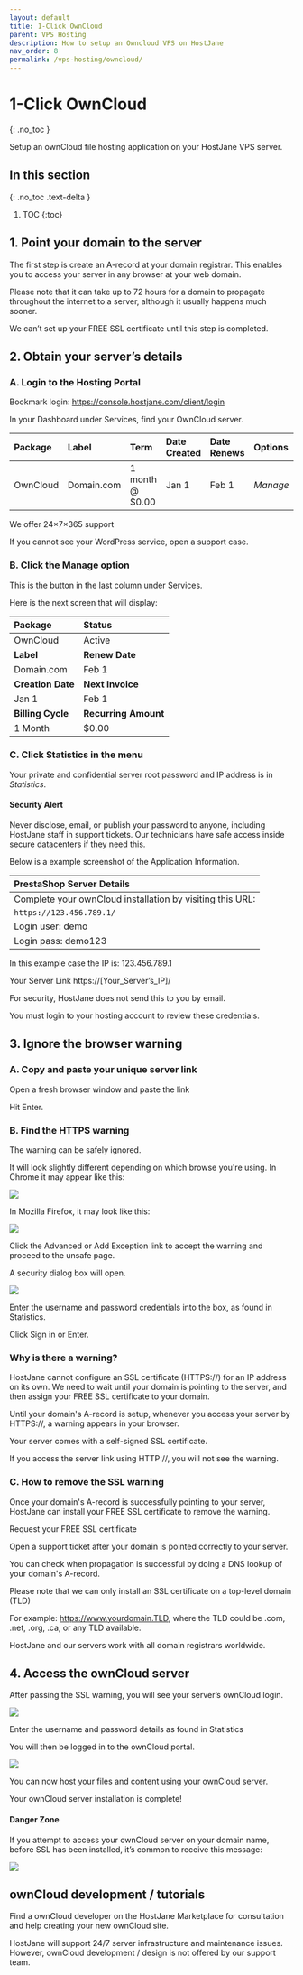 ```yaml
---
layout: default
title: 1-Click OwnCloud
parent: VPS Hosting
description: How to setup an Owncloud VPS on HostJane
nav_order: 8
permalink: /vps-hosting/owncloud/
---
```


# 1-Click OwnCloud
{: .no_toc }

<span class="green">Setup an ownCloud file hosting application on your HostJane VPS server.</span>

## In this section
{: .no_toc .text-delta }

1. TOC
{:toc}

## 1. Point your domain to the server

The first step is create an A-record at your domain registrar.
This enables you to access your server in any browser at your web domain.

<span class="blue">Please note that it can take up to 72 hours for a domain to propagate throughout the internet to a server, although it usually happens much sooner.</span>

We can’t set up your FREE SSL certificate until this step is completed.

## 2. Obtain your server’s details

### A. Login to the Hosting Portal

Bookmark login: https://console.hostjane.com/client/login

In your Dashboard under Services, find your OwnCloud server.

| Package | Label | Term  | Date Created | Date Renews | Options |
|:-------|:----------|:------|:----------|:------|:------|
| OwnCloud | Domain.com | 1 month @ $0.00 | Jan 1 | Feb 1 |*Manage* |

We offer 24×7×365 support

If you cannot see your WordPress service, open a support case.

### B. Click the Manage option

This is the button in the last column under Services.

Here is the next screen that will display: 

| Package | Status|
|:-------|:----------|
| OwnCloud | Active|
| **Label** | **Renew Date**|
| Domain.com | Feb 1 |
| **Creation Date** | **Next Invoice**|
| Jan 1 | Feb 1 |
| **Billing Cycle** | **Recurring Amount**|
| 1 Month | $0.00 |

### C. Click Statistics in the menu

Your private and confidential server root password and IP address is in *Statistics*.

#### Security Alert

<span class="green">Never disclose, email, or publish your password to anyone, including HostJane staff in support tickets. Our technicians have safe access inside secure datacenters if they need this.</span>

Below is a example screenshot of the Application Information.

| PrestaShop Server Details|
|:-------|
| Complete your ownCloud installation by visiting this URL: |
| `https://123.456.789.1/` |
| Login user: demo |
| Login pass: demo123 |

In this example case the IP is: 123.456.789.1

Your Server Link
https://[Your_Server’s_IP]/

For security, HostJane does not send this to you by email.

You must login to your hosting account to review these credentials.

## 3. Ignore the browser warning

### A. Copy and paste your unique server link 

Open a fresh browser window and paste the link

Hit Enter.

### B. Find the HTTPS warning

The warning can be safely ignored.

It will look slightly different depending on which browse you're using. In Chrome it may appear like this:

![](/assets/hosting/ssl-warning-janevps-chrome.jpeg)

In Mozilla Firefox, it may look like this:

![](/assets/hosting/ssl-warning-janevps-2.jpeg)

Click the Advanced or Add Exception link to accept the warning and proceed to the unsafe page.

A security dialog box will open.

![](/assets/hosting/login-to-HTTPS-server.png)

Enter the username and password credentials into the box, as found in Statistics.

Click Sign in or Enter.

### Why is there a warning?

HostJane cannot configure an SSL certificate (HTTPS://) for an IP address on its own. We need to wait until your domain is pointing to the server, and then assign your FREE SSL certificate to your domain.

<span class="green"> Until your domain's A-record is setup, whenever you access your server by HTTPS://, a warning appears in your browser.</span>

Your server comes with a self-signed SSL certificate.

If you access the server link using HTTP://, you will not see the warning. 

### C. How to remove the SSL warning

Once your domain's A-record is successfully pointing to your server, HostJane can install your FREE SSL certificate to remove the warning.

Request your FREE SSL certificate

Open a support ticket after your domain is pointed correctly to your server.

You can check when propagation is successful by doing a DNS lookup of your domain's A-record.

Please note that we can only install an SSL certificate on a top-level domain (TLD)

For example: https://www.yourdomain.TLD, where the TLD could be .com, .net, .org, .ca, or any TLD available.

HostJane and our servers work with all domain registrars worldwide.

## 4. Access the ownCloud server

After passing the SSL warning, you will see your server’s ownCloud login.

![](/assets/hosting/owncloud-login.png)

Enter the username and password details as found in Statistics

You will then be logged in to the ownCloud portal.

![](/assets/hosting/owncloud-logged-in.png)

You can now host your files and content using your ownCloud server.

Your ownCloud server installation is complete!

#### Danger Zone

<span class="red">If you attempt to access your ownCloud server on your domain name, before SSL has been installed, it’s common to receive this message:</span>

![](/assets/hosting/owncloud-untrusted-domain.png)

## ownCloud development / tutorials

Find a ownCloud developer on the HostJane Marketplace for consultation and help creating your new ownCloud site.

HostJane will support 24/7 server infrastructure and maintenance issues. However, ownCloud development / design is not offered by our support team.